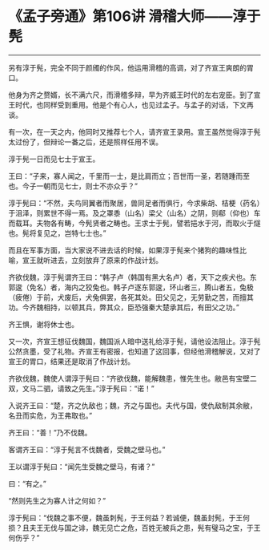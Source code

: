 # 《孟子旁通》第106讲 滑稽大师——淳于髡

------

另有淳于髡，完全不同于颜斶的作风，他运用滑稽的高调，对了齐宣王爽朗的胃口。

他身为齐之赘婿，长不满六尺，而滑稽多辩，早为齐威王时代的左右宠臣。到了宣王时代，也同样受到重用。他是个有心人，也见过孟子。与孟子的对话，下文再谈。

有一次，在一天之内，他同时又推荐七个人，请齐宣王录用。宣王虽然觉得淳于髡太过份了，但辩论一番之后，还是照样任用不误。

淳于髡一日而见七士于宣王。

王曰：“子来，寡人闻之，千里而一士，是比肩而立；百世而一圣，若随踵而至也。今子一朝而见七士，则士不亦众乎？”

淳于髡曰：“不然，夫鸟同翼者而聚居，兽同足者而俱行，今求柴胡、桔梗（药名）于沮泽，则累世不得一焉。及之罩黍（山名）梁父（山名）之阴，则郗（仰也）车而载耳。夫物各有畴，今髡贤者之畴也。王求士于髡，譬若挹水于河，而取火于燧也。髡将复见之，岂特七士也。”

而且在军事方面，当大家说不进去话的时候，如果淳于髡来个猪狗的趣味性比 喻，宣王就听进去，立刻放弃了原来的作战计划。

齐欲伐魏，淳于髡谓齐王曰：“韩子卢（韩国有黑大名卢）者，天下之疾犬也。东郭逡（免名）者，海内之狡兔也。韩子卢逐东郭逡，环山者三，腾山者五，兔极（疲倦）于前，犬废后，犬兔俱罢，各死其处。田父见之，无劳勤之苦，而擅其功。今齐魏相持，以顿其兵，弊其众，臣恐强秦大楚承其后，有田父之功。”

齐王惧，谢将休士也。

又一次，齐宣王想征伐魏国，魏国派人暗中送礼给淳于髡，请他设法阻止。淳于髡公然贪墨，受了礼物。齐宣王有密报，也知道了这回事，但经他滑稽解说，又对了宣王的胃口，结果还是取消了作战计划。

齐欲伐魏，魏使人谓淳于髡曰：“齐欲伐魏，能解魏患，惟先生也。敝邑有宝壁二双，文马二驷，请致之先生。”淳于髡曰：“诺！”

入说齐王曰：“楚，齐之仇敌也；魏，齐之与国也。夫代与国，使仇敌制其余敝，名丑而实危，为王弗取也。”

齐王曰：“善！”乃不伐魏。

客谓齐王曰：“淳于髡言不伐魏者，受魏之壁马也。”

王以谓淳于髡曰：“闻先生受魏之壁马，有诸？”

曰：“有之。”

“然则先生之为寡人计之何如？”

淳于髡曰：“伐魏之事不便，魏虽刺髡，于王何益？若诚便，魏虽封髡，于王何损？且夫王无伐与国之诽，魏无见亡之危，百姓无被兵之患，髡有璧马之宝，于王何伤乎？”

